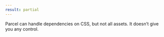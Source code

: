 ```yaml
---
result: partial
---
```


Parcel can handle dependencies on CSS, but not all assets. It doesn’t give you any control.
